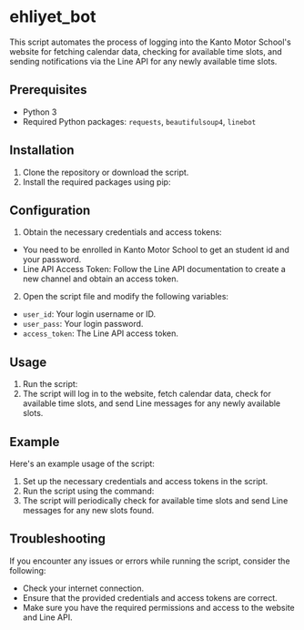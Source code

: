 # ehliyet_bot
This script automates the process of logging into the Kanto Motor School's website for fetching calendar data, checking for available time slots, and sending notifications via the Line API for any newly available time slots.

## Prerequisites

- Python 3
- Required Python packages: `requests`, `beautifulsoup4`, `linebot`

## Installation

1. Clone the repository or download the script.
2. Install the required packages using pip:

## Configuration

1. Obtain the necessary credentials and access tokens:

- You need to be enrolled in Kanto Motor School to get an student id and your password.
- Line API Access Token: Follow the Line API documentation to create a new channel and obtain an access token.

2. Open the script file and modify the following variables:

- `user_id`: Your login username or ID.
- `user_pass`: Your login password.
- `access_token`: The Line API access token.

## Usage

1. Run the script:
2. The script will log in to the website, fetch calendar data, check for available time slots, and send Line messages for any newly available slots.

## Example

Here's an example usage of the script:

1. Set up the necessary credentials and access tokens in the script.
2. Run the script using the command:
3. The script will periodically check for available time slots and send Line messages for any new slots found.

## Troubleshooting

If you encounter any issues or errors while running the script, consider the following:

- Check your internet connection.
- Ensure that the provided credentials and access tokens are correct.
- Make sure you have the required permissions and access to the website and Line API.

